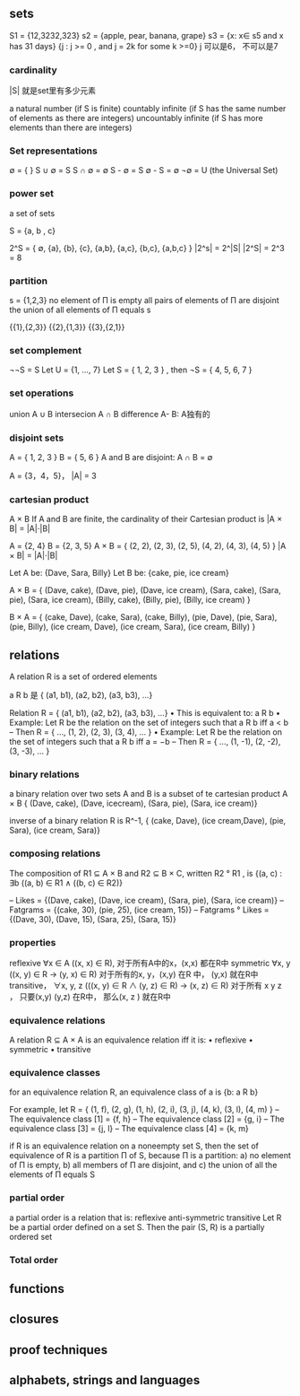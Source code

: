 ## sets
S1 = {12,3232,323}
s2 = {apple, pear, banana, grape}
s3 = {x: x∈ s5 and x has 31 days}
{j : j >= 0 , and j = 2k for some k >=0}
j 可以是6， 不可以是7

###  cardinality

|S| 就是set里有多少元素

a natural number (if S is finite)
countably infinite (if S has the same number of elements as there are integers)
uncountably infinite (if S has more elements than there are integers)

### Set representations

∅ = { }
S ∪ ∅ = S
S ∩ ∅ = ∅
S - ∅ = S
∅ - S = ∅
¬∅ = U (the Universal Set)

### power set

a set of sets

S = {a,  b , c}

2^S = { ∅, {a}, {b}, {c}, {a,b}, {a,c}, {b,c}, {a,b,c} }
|2^s| = 2^|S|
 |2^S| = 2^3 = 8

### partition
s = {1,2,3}
no element of  Π is empty
all pairs of elements of  Π are disjoint
the union of all elements of  Π equals s

{{1},{2,3}} {{2},{1,3}} {{3},{2,1}} 

### set complement
¬¬S = S
Let U = {1, …, 7}
Let S = { 1, 2, 3 } , then ¬S = { 4, 5, 6, 7 }

### set operations

union A ∪ B
intersecion A ∩ B
difference A- B: A独有的

### disjoint sets
A = { 1, 2, 3 } B = { 5, 6 }
A and B are disjoint: A ∩ B = ∅

A = {3，4，5}， |A| = 3

### cartesian product
A × B
If A and B are finite, the cardinality of their
Cartesian product is |A × B| = |A|⋅|B|

A = {2, 4} B = {2, 3, 5}
A × B = { (2, 2), (2, 3), (2, 5), (4, 2), (4, 3), (4, 5) }
 |A × B| = |A|⋅|B|


Let A be: {Dave, Sara, Billy}
Let B be: {cake, pie, ice cream}

 A × B = { (Dave, cake), (Dave, pie), (Dave, ice cream),
 (Sara, cake), (Sara, pie), (Sara, ice cream),
 (Billy, cake), (Billy, pie), (Billy, ice cream) }

 B × A = { (cake, Dave), (cake, Sara), (cake, Billy),
 (pie, Dave), (pie, Sara), (pie, Billy),
 (ice cream, Dave), (ice cream, Sara), (ice cream, Billy) }

## relations
A relation R is a set of ordered elements

a R b 是  { (a1, b1), (a2, b2), (a3, b3), …}

Relation R = { (a1, b1), (a2, b2), (a3, b3), …}
• This is equivalent to: a R b
• Example: Let R be the relation on the set of
integers such that a R b iff a < b
– Then R = { …, (1, 2), (2, 3), (3, 4), … }
• Example: Let R be the relation on the set of
integers such that a R b iff a = −b
– Then R = { …, (1, -1), (2, -2), (3, -3), … }

### binary relations
a binary relation over two sets A and B is a subset of te cartesian product A × B
 { (Dave, cake), (Dave, icecream), (Sara, pie), (Sara, ice cream)}

inverse of a binary relation R is R^-1, 
 { (cake, Dave), (ice cream,Dave), (pie, Sara), (ice cream, Sara)}


### composing relations
The composition of R1 ⊆ A × B and R2 ⊆ B × C,
written R2
° R1 , is
{(a, c) : ∃b ((a, b) ∈ R1 ∧ ((b, c) ∈ R2)}

– Likes = {(Dave, cake), (Dave, ice cream), (Sara, pie),
(Sara, ice cream)}
– Fatgrams = {(cake, 30), (pie, 25), (ice cream, 15)}
– Fatgrams ° Likes = {(Dave, 30), (Dave, 15), (Sara,
25), (Sara, 15)} 

### properties
reflexive ∀x ∈ A ((x, x) ∈ R), 对于所有A中的x，(x,x) 都在R中
symmetric ∀x, y ((x, y) ∈ R → (y, x) ∈ R) 对于所有的x, y，(x,y) 在R 中， (y,x) 就在R中
transitive， ∀x, y, z (((x, y) ∈ R ∧ (y, z) ∈ R) → (x, z) ∈ R)
对于所有 x y z ， 只要(x,y) (y,z) 在R中， 那么(x, z ) 就在R中

### equivalence relations
A relation R ⊆ A × A is an equivalence relation iff it is:
• reflexive
• symmetric
• transitive 

### equivalence classes

for an equivalence relation R, an equivalence class of a is  {b: a R b}

For example, let R = { (1, f), (2, g), (1, h), (2, i),
(3, j), (4, k), (3, l), (4, m) }
– The equivalence class [1] = {f, h}
– The equivalence class [2] = {g, i}
– The equivalence class [3] = {j, l}
– The equivalence class [4] = {k, m}

if R is an equivalence relation on a noneempty set S, then the set of equivalence of R is a partition Π of S, because Π is a partition:
a) no element of Π is empty,
b) all members of Π are disjoint, and
c) the union of all the elements of Π equals S

### partial order
a partial order is a relation that is:
reflexive
anti-symmetric
transitive
Let R be a partial order defined on a set S.
Then the pair (S, R) is a partially ordered set

### Total order


## functions

## closures

## proof techniques

## alphabets, strings and languages